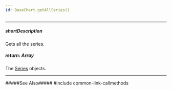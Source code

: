 ```yaml
---
id: BaseChart.getAllSeries()
---
```

---
##### shortDescription
Gets all the series.

##### return: Array<baseSeriesObject>
The [Series](/api-reference/20%20Data%20Visualization%20Widgets/BaseChart/7%20Chart%20Elements/Series '{basewidgetpath}/Chart_Elements/Series/') objects.

---
#####See Also#####
#include common-link-callmethods